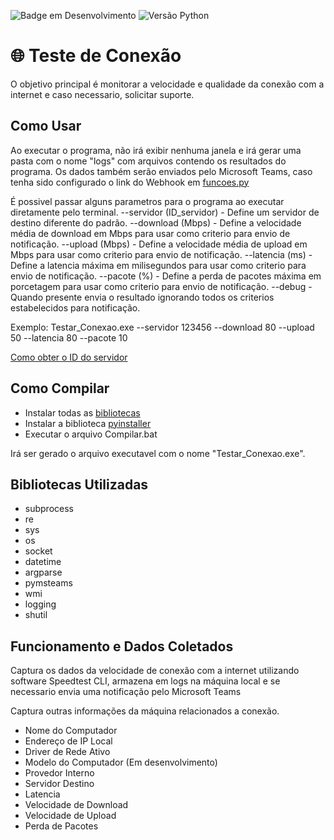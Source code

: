 ![Badge em Desenvolvimento](http://img.shields.io/static/v1?label=STATUS&message=EM%20DESENVOLVIMENTO&color=GREEN&style=flat)
![Versão Python](https://img.shields.io/badge/Python-v3.11-blue)

#  🌐 Teste de Conexão
O objetivo principal é monitorar a velocidade e qualidade da conexão com a internet e caso necessario, solicitar suporte.


## Como Usar
Ao executar o programa, não irá exibir nenhuma janela e irá gerar uma pasta com o nome "logs" com arquivos contendo os resultados do programa.
Os dados também serão enviados pelo Microsoft Teams, caso tenha sido configurado o link do Webhook em [funcoes.py](https://github.com/LeonardoSextare/Teste_de_Conexao/blob/main/Codigo/funcoes.py)


É possivel passar alguns parametros para o programa ao executar diretamente pelo terminal.
--servidor (ID_servidor) - Define um servidor de destino diferente do padrão. 
--download (Mbps) - Define a velocidade média de download em Mbps para usar como criterio para envio de notificação.
--upload (Mbps) - Define a velocidade média de upload em Mbps para usar como criterio para envio de notificação.
--latencia (ms) - Define a latencia máxima em milisegundos para usar como criterio para envio de notificação.
--pacote (%) - Define a perda de pacotes máxima em porcetagem para usar como criterio para envio de notificação.
--debug - Quando presente envia o resultado ignorando todos os criterios estabelecidos para notificação.

Exemplo: Testar_Conexao.exe --servidor 123456 --download 80 --upload 50 --latencia 80 --pacote 10

[Como obter o ID do servidor](https://www.dcmembers.com/skwire/how-to-find-a-speedtest-net-server-id/)

## Como Compilar
- Instalar todas as [bibliotecas](https://github.com/LeonardoSextare/Teste_de_Conexao/edit/main/README.md#bibliotecas-utilizadas)
- Instalar a biblioteca [pyinstaller](https://pypi.org/project/pyinstaller/)
- Executar o arquivo Compilar.bat


Irá ser gerado o arquivo executavel com o nome "Testar_Conexao.exe".


## Bibliotecas Utilizadas
- subprocess
- re
- sys
- os
- socket
- datetime
- argparse
- pymsteams
- wmi
- logging
- shutil


## Funcionamento e Dados Coletados
Captura os dados da velocidade de conexão com a internet utilizando software Speedtest CLI, armazena em logs na máquina local e se necessario envia uma notificação pelo Microsoft Teams

Captura outras informações da máquina relacionados a conexão.

- Nome do Computador
- Endereço de IP Local
- Driver de Rede Ativo
- Modelo do Computador (Em desenvolvimento)
- Provedor Interno
- Servidor Destino
- Latencia
- Velocidade de Download
- Velocidade de Upload
- Perda de Pacotes


